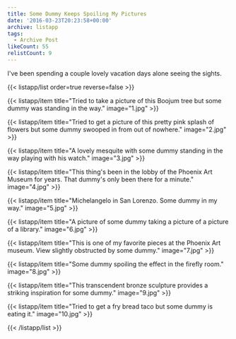 ```yaml
---
title: Some Dummy Keeps Spoiling My Pictures
date: '2016-03-23T20:23:58+00:00'
archive: listapp
tags: 
  - Archive Post
likeCount: 55
relistCount: 9
---
```


I've been spending a couple lovely vacation days alone seeing the sights.

<!--more-->

{{< listapp/list order=true reverse=false >}}

   {{< listapp/item title="Tried to take a picture of this Boojum tree but some dummy was standing in the way."
      image="1.jpg" >}}

   {{< listapp/item title="Tried to get a picture of this pretty pink splash of flowers but some dummy swooped in from out of nowhere."
      image="2.jpg" >}}

   {{< listapp/item title="A lovely mesquite with some dummy standing in the way playing with his watch."
      image="3.jpg" >}}

   {{< listapp/item title="This thing's been in the lobby of the Phoenix Art Museum for years. That dummy's only been there for a minute."
      image="4.jpg" >}}

   {{< listapp/item title="Michelangelo in San Lorenzo. Some dummy in my way."
      image="5.jpg" >}}

   {{< listapp/item title="A picture of some dummy taking a picture of a picture of a library."
      image="6.jpg" >}}

   {{< listapp/item title="This is one of my favorite pieces at the Phoenix Art museum. View slightly obstructed by some dummy."
      image="7.jpg" >}}

   {{< listapp/item title="Some dummy spoiling the effect in the firefly room."
      image="8.jpg" >}}

   {{< listapp/item title="This transcendent bronze sculpture provides a striking inspiration for some dummy."
      image="9.jpg" >}}

   {{< listapp/item title="Tried to get a fry bread taco but some dummy is eating it."
      image="10.jpg" >}}

{{< /listapp/list >}}
